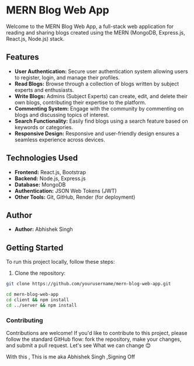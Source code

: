 # MERN Blog Web App

Welcome to the MERN Blog Web App, a full-stack web application for reading and sharing blogs created using the MERN (MongoDB, Express.js, React.js, Node.js) stack.

## Features

- **User Authentication:** Secure user authentication system allowing users to register, login, and manage their profiles.
- **Read Blogs:** Browse through a collection of blogs written by subject experts and enthusiasts.
- **Write Blogs:** Admins (Subject Experts) can create, edit, and delete their own blogs, contributing their expertise to the platform.
- **Commenting System:** Engage with the community by commenting on blogs and discussing topics of interest.
- **Search Functionality:** Easily find blogs using a search feature based on keywords or categories.
- **Responsive Design:** Responsive and user-friendly design ensures a seamless experience across devices.

## Technologies Used

- **Frontend:** React.js, Bootstrap
- **Backend:** Node.js, Express.js
- **Database:** MongoDB
- **Authentication:** JSON Web Tokens (JWT)
- **Other Tools:** Git, GitHub, Render (for deployment)

## Author

- **Author:** Abhishek Singh

## Getting Started

To run this project locally, follow these steps:

1. Clone the repository:

```bash
git clone https://github.com/yourusername/mern-blog-web-app.git

cd mern-blog-web-app
cd client && npm install
cd ../server && npm install
```

### Contributing

Contributions are welcome! If you'd like to contribute to this project, please follow the standard GitHub flow: fork the repository, make your changes, and submit a pull request.
Let's see What we can change 😊

With this , This is me aka Abhishek Singh ,Signing Off
